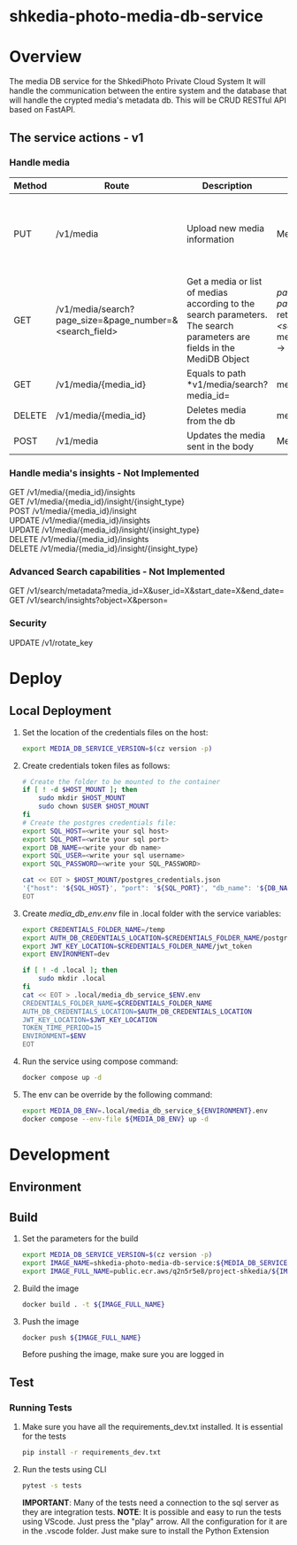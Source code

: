 # shkedia-photo-media-db-service
# Overview
The media DB service for the ShkediPhoto Private Cloud System
It will handle the communication between the entire system and the database that will handle the crypted media's metadata db.
This will be CRUD RESTful API based on FastAPI.

## The service actions - v1
### Handle media
| Method | Route | Description | Input | Output | Notes |
| -- | -- | -- | -- | -- | -- |
| PUT | /v1/media | Upload new media information | MediaRequest Model | MediaDB Object | The device_id is the most important owner. In the future should be retreived by the token |
| GET | /v1/media/search?page_size=&page_number=&<search_field> | Get a media or list of medias according to the search parameters. The search parameters are fields in the MediDB Object | *page_size* - number of results if single http request<br>*page_number* - The specific "result page" that was retreived<br> *<search_field>* - Property to search by. **Example:** media_name=Test_Media&media_name=Test_Media2 -> will get all the medias with either names  | MediaDB or SearchResult objects | - |
| GET | /v1/media/{media_id} | Equals to path *v1/media/search?media_id= | media_id | MediaDB Object | - |
| DELETE | /v1/media/{media_id} | Deletes media from the db | media_id | MediaDB Object | NOT IMPLEMENTED |
| POST | /v1/media | Updates the media sent in the body | MediaDB object | MediaDB Object |

### Handle media's insights - Not Implemented
GET /v1/media/{media_id}/insights  
GET /v1/media/{media_id}/insight/{insight_type}  
POST /v1/media/{media_id}/insight  
UPDATE /v1/media/{media_id}/insights  
UPDATE /v1/media/{media_id}/insight/{insight_type}  
DELETE /v1/media/{media_id}/insights  
DELETE /v1/media/{media_id}/insight/{insight_type}  

### Advanced Search capabilities - Not Implemented
GET /v1/search/metadata?media_id=X&user_id=X&start_date=X&end_date=  
GET /v1/search/insights?object=X&person=  

### Security
UPDATE /v1/rotate_key

# Deploy
## Local Deployment
1. Set the location of the credentials files on the host:
    ```bash
    export MEDIA_DB_SERVICE_VERSION=$(cz version -p)
    ```
1. Create credentials token files as follows:
    ```bash
    # Create the folder to be mounted to the container
    if [ ! -d $HOST_MOUNT ]; then
        sudo mkdir $HOST_MOUNT
        sudo chown $USER $HOST_MOUNT
    fi
    # Create the postgres credentials file:
    export SQL_HOST=<write your sql host>
    export SQL_PORT=<write your sql port>
    export DB_NAME=<write your db name>
    export SQL_USER=<write your sql username>
    export SQL_PASSWORD=<write your SQL_PASSWORD>

    cat << EOT > $HOST_MOUNT/postgres_credentials.json
    '{"host": '${SQL_HOST}', "port": '${SQL_PORT}', "db_name": '${DB_NAME}', "user": '${SQL_USER}', "password": '${SQL_PASSWORD}'}'
    EOT
    ```
1. Create *media_db_env.env* file in .local folder with the service variables:
    ```bash
    export CREDENTIALS_FOLDER_NAME=/temp
    export AUTH_DB_CREDENTIALS_LOCATION=$CREDENTIALS_FOLDER_NAME/postgres_credentials.json
    export JWT_KEY_LOCATION=$CREDENTIALS_FOLDER_NAME/jwt_token
    export ENVIRONMENT=dev

    if [ ! -d .local ]; then
        sudo mkdir .local
    fi
    cat << EOT > .local/media_db_service_$ENV.env
    CREDENTIALS_FOLDER_NAME=$CREDENTIALS_FOLDER_NAME
    AUTH_DB_CREDENTIALS_LOCATION=$AUTH_DB_CREDENTIALS_LOCATION
    JWT_KEY_LOCATION=$JWT_KEY_LOCATION
    TOKEN_TIME_PERIOD=15
    ENVIRONMENT=$ENV
    EOT
    ```
1. Run the service using compose command:
    ```bash
    docker compose up -d
    ```
1. The env can be override by the following command:
    ```bash
    export MEDIA_DB_ENV=.local/media_db_service_${ENVIRONMENT}.env
    docker compose --env-file ${MEDIA_DB_ENV} up -d
    ```

# Development
## Environment

## Build
1. Set the parameters for the build
    ```bash
    export MEDIA_DB_SERVICE_VERSION=$(cz version -p)
    export IMAGE_NAME=shkedia-photo-media-db-service:${MEDIA_DB_SERVICE_VERSION}
    export IMAGE_FULL_NAME=public.ecr.aws/q2n5r5e8/project-shkedia/${IMAGE_NAME}
    ```
2. Build the image
    ```bash
    docker build . -t ${IMAGE_FULL_NAME}
    ```
3. Push the image
    ```bash
    docker push ${IMAGE_FULL_NAME}
    ```
    Before pushing the image, make sure you are logged in

## Test
### Running Tests
1. Make sure you have all the requirements_dev.txt installed. It is essential for the tests
    ```bash
    pip install -r requirements_dev.txt
    ```
1. Run the tests using CLI
    ```bash
    pytest -s tests
    ```
    **IMPORTANT**: Many of the tests need a connection to the sql server as they are integration tests.
**NOTE**: It is possible and easy to run the tests using VScode. Just press the "play" arrow. All the configuration for it are in the .vscode folder. Just make sure to install the Python Extension